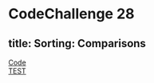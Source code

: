 # CodeChallenge 28
## title: Sorting: Comparisons

[Code](sort_comparison.py) <br>
[TEST](../tests/test_sorting.py)